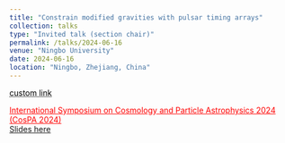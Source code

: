 ```yaml
---
title: "Constrain modified gravities with pulsar timing arrays"
collection: talks
type: "Invited talk (section chair)"
permalink: /talks/2024-06-16
venue: "Ningbo University"
date: 2024-06-16
location: "Ningbo, Zhejiang, China"
---
```


<!-- [International Symposium on Cosmology and Particle Astrophysics 2024 (CosPA 2024)](https://indico.itp.ac.cn/event/198/overview)\ -->
<a href="https://www.google.com/" style="color: black; text-decoration: underline;text-decoration-style: dotted;">custom link</a>

<a href="https://indico.itp.ac.cn/event/198/overview" style="color: red;">International Symposium on Cosmology and Particle Astrophysics 2024 (CosPA 2024)</a>\
[Slides here](./slides/2024-06-16.pdf)


